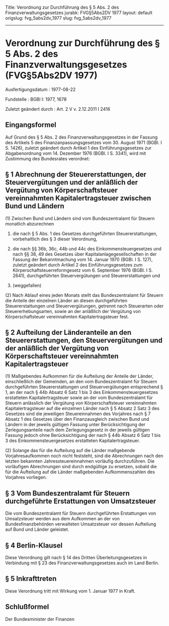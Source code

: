 Title: Verordnung zur Durchführung des § 5 Abs. 2 des Finanzverwaltungsgesetzes
jurabk: FVG§5Abs2DV 1977
layout: default
origslug: fvg_5abs2dv_1977
slug: fvg_5abs2dv_1977

---

# Verordnung zur Durchführung des § 5 Abs. 2 des Finanzverwaltungsgesetzes (FVG§5Abs2DV 1977)

Ausfertigungsdatum
:   1977-08-22

Fundstelle
:   BGBl I: 1977, 1678

Zuletzt geändert durch
:   Art. 2 V v. 2.12.2011 I 2416


## Eingangsformel

Auf Grund des § 5 Abs. 2 des Finanzverwaltungsgesetzes in der Fassung
des Artikels 5 des Finanzanpassungsgesetzes vom 30. August 1971 (BGBl.
I S. 1426), zuletzt geändert durch Artikel 1 des Einführungsgesetzes
zur Abgabenordnung vom 14. Dezember 1976 (BGBl. I S. 3341), wird mit
Zustimmung des Bundesrates verordnet:


## § 1 Abrechnung der Steuererstattungen, der Steuervergütungen und der anläßlich der Vergütung von Körperschaftsteuer vereinnahmten Kapitalertragsteuer zwischen Bund und Ländern

(1) Zwischen Bund und Ländern sind vom Bundeszentralamt für Steuern
monatlich abzurechnen

1.  die nach § 5 Abs. 1 des Gesetzes durchgeführten Steuererstattungen,
    vorbehaltlich des § 3 dieser Verordnung,


2.  die nach §§ 36b, 36c, 44b und 44c des Einkommensteuergesetzes und nach
    §§ 38, 49 des Gesetzes über Kapitalanlagegesellschaften in der Fassung
    der Bekanntmachung vom 14. Januar 1970 (BGBl. I S. 127),
    zuletzt geändert durch Artikel 2 des Einführungsgesetzes zum
    Körperschaftsteuerreformgesetz vom 6. September 1976 (BGBl. I S.
    2641),                    durchgeführten Steuervergütungen und
    Steuererstattungen und


3.  (weggefallen)




(2) Nach Ablauf eines jeden Monats stellt das Bundeszentralamt für
Steuern die Anteile der einzelnen Länder an diesen durchgeführten
Steuererstattungen und Steuervergütungen, getrennt nach Steuerarten
oder Steuererhebungsarten, sowie an der anläßlich der Vergütung von
Körperschaftsteuer vereinnahmten Kapitalertragsteuer fest.


## § 2 Aufteilung der Länderanteile an den Steuererstattungen, den Steuervergütungen und der anläßlich der Vergütung von Körperschaftsteuer vereinnahmten Kapitalertragsteuer

(1) Maßgebendes Aufkommen für die Aufteilung der Anteile der Länder,
einschließlich der Gemeinden, an den vom Bundeszentralamt für Steuern
durchgeführten Steuererstattungen und Steuervergütungen entsprechend §
1, an der nach § 44b Absatz 6 Satz 1 bis 3 des Einkommensteuergesetzes
erstatteten Kapitalertragsteuer sowie an der vom Bundeszentralamt für
Steuern anlässlich der Vergütung von Körperschaftsteuer vereinnahmten
Kapitalertragsteuer auf die einzelnen Länder nach § 5 Absatz 2 Satz 3
des Gesetzes sind die jeweiligen Steuereinnahmen des Vorjahres nach §
7 Absatz 1 des Gesetzes über den Finanzausgleich zwischen Bund und
Ländern in der jeweils gültigen Fassung unter Berücksichtigung der
Zerlegungsanteile nach dem Zerlegungsgesetz in der jeweils gültigen
Fassung jedoch ohne Berücksichtigung der nach § 44b Absatz 6 Satz 1
bis 3 des Einkommensteuergesetzes erstatteten Kapitalertragsteuer.

(2) Solange das für die Aufteilung auf die Länder maßgebende
Vorjahresaufkommen noch nicht feststeht, sind die Abrechnungen nach
den letzten bekannten Jahressteuereinnahmen vorläufig durchzuführen.
Die vorläufigen Abrechnungen sind durch endgültige zu ersetzen, sobald
die für die Aufteilung auf die Länder maßgebenden Aufkommenszahlen des
Vorjahres vorliegen.


## § 3 Vom Bundeszentralamt für Steuern durchgeführte Erstattungen von Umsatzsteuer

Die vom Bundeszentralamt für Steuern durchgeführten Erstattungen von
Umsatzsteuer werden aus dem Aufkommen an der von Bundesfinanzbehörden
verwalteten Umsatzsteuer vor dessen Aufteilung auf Bund und Länder
geleistet.


## § 4 Berlin-Klausel

Diese Verordnung gilt nach § 14 des Dritten Überleitungsgesetzes in
Verbindung mit § 23 des Finanzverwaltungsgesetzes auch im Land Berlin.


## § 5 Inkrafttreten

Diese Verordnung tritt mit Wirkung vom 1. Januar 1977 in Kraft.


## Schlußformel

Der Bundesminister der Finanzen

